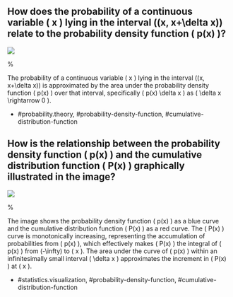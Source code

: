 ## How does the probability of a continuous variable \( x \) lying in the interval \((x, x+\delta x)\) relate to the probability density function \( p(x) \)?

![](https://cdn.mathpix.com/cropped/2024_05_10_46157df5e120ef4bbe80g-1.jpg?height=545&width=767&top_left_y=216&top_left_x=891)

%

The probability of a continuous variable \( x \) lying in the interval \((x, x+\delta x)\) is approximated by the area under the probability density function \( p(x) \) over that interval, specifically \( p(x) \delta x \) as \( \delta x \rightarrow 0 \).

- #probability.theory, #probability-density-function, #cumulative-distribution-function

## How is the relationship between the probability density function \( p(x) \) and the cumulative distribution function \( P(x) \) graphically illustrated in the image?

![](https://cdn.mathpix.com/cropped/2024_05_10_46157df5e120ef4bbe80g-1.jpg?height=545&width=767&top_left_y=216&top_left_x=891)

%

The image shows the probability density function \( p(x) \) as a blue curve and the cumulative distribution function \( P(x) \) as a red curve. The \( P(x) \) curve is monotonically increasing, representing the accumulation of probabilities from \( p(x) \), which effectively makes \( P(x) \) the integral of \( p(x) \) from \(-\infty\) to \( x \). The area under the curve of \( p(x) \) within an infinitesimally small interval \( \delta x \) approximates the increment in \( P(x) \) at \( x \).

- #statistics.visualization, #probability-density-function, #cumulative-distribution-function